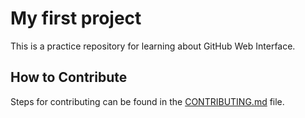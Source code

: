 # My first project
This is a practice repository for learning about GitHub Web Interface.

## How to Contribute
Steps for contributing can be found in the [CONTRIBUTING.md](/CONTRIBUTING.md) file.

